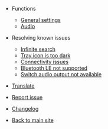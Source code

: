 - Functions

  - [General settings](fun-general-settings.md)
  - [Audio](fun-audio.md)

- Resolving known issues

  - [Infinite search](issue-infinite-search.md)
  - [Tray icon is too dark](issue-theme.md)
  - [Connectivity issues](issue-connectivity.md)
  - [Bluetooth LE not supported](issue-ble-not-supported.md)
  - [Switch audio output not available](issue-switch-audio-not-available.md)

- [Translate](translate.md) 
- [Report issue](report-issue.md)
- [Changelog](changelog.md)
- [Back to main site](https://magicpods.app ':target=_self')
